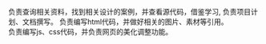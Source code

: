 负责查询相关资料，找到相关设计的案例，并查看源代码，借鉴学习, 负责项目计划、文档撰写。
负责编写html代码，并做好相关的图片、素材等引用。     
负责编写js、css代码，并负责网页的美化调整功能。
